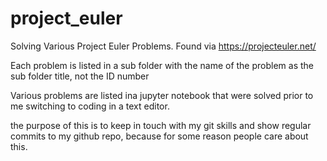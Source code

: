 # project_euler

Solving Various Project Euler Problems. Found via https://projecteuler.net/

Each problem is listed in a sub folder with the name of the problem as the sub folder title, not the ID number

Various problems are listed ina  jupyter notebook that were solved prior to me switching to coding in a text editor.

the purpose of this is to keep in touch with my git skills and show regular commits to my github repo, because for some reason people care about this.
